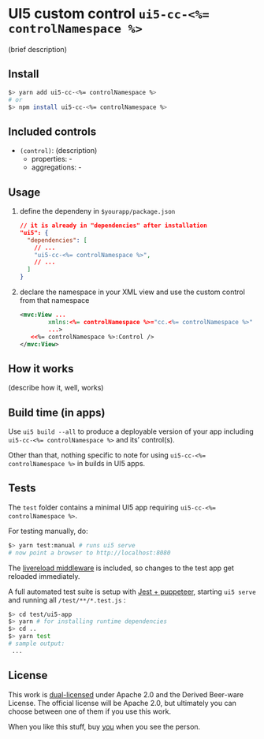 # UI5 custom control `ui5-cc-<%= controlNamespace %>`

(brief description)

## Install

```bash
$> yarn add ui5-cc-<%= controlNamespace %>
# or
$> npm install ui5-cc-<%= controlNamespace %>
```

## Included controls

- `(control)`: (description)
  - properties: -
  - aggregations: -

## Usage

1. define the dependeny in `$yourapp/package.json`

   ```json
   // it is already in "dependencies" after installation
   "ui5": {
     "dependencies": [
       // ...
       "ui5-cc-<%= controlNamespace %>",
       // ...
     ]
   }
   ```

2. declare the namespace in your XML view and use the custom control from that namespace

   ```xml
   <mvc:View ... 
           xmlns:<%= controlNamespace %>="cc.<%= controlNamespace %>"
           ...>
      <<%= controlNamespace %>:Control />
   </mvc:View>
   ```

## How it works

(describe how it, well, works)

## Build time (in apps)

Use `ui5 build --all` to produce a deployable version of your app including `ui5-cc-<%= controlNamespace %>` and its’ control(s).

Other than that, nothing specific to note for using `ui5-cc-<%= controlNamespace %>` in builds in UI5 apps.

## Tests

The `test` folder contains a minimal UI5 app requiring `ui5-cc-<%= controlNamespace %>`. 

For testing manually, do:

```bash
$> yarn test:manual # runs ui5 serve
# now point a browser to http://localhost:8080
```

The [livereload middleware](https://github.com/petermuessig/ui5-ecosystem-showcase/tree/master/packages/ui5-middleware-livereload) is included, so changes to the test app get reloaded immediately.

A full automated test suite is setup with [Jest + puppeteer](https://jestjs.io/docs/en/puppeteer), starting `ui5 serve` and running all `/test/**/*.test.js` :

```bash
$> cd test/ui5-app
$> yarn # for installing runtime dependencies
$> cd ..
$> yarn test
# sample output:
 ...
```

## License

This work is [dual-licensed](./LICENSE) under Apache 2.0 and the Derived Beer-ware License. The official license will be Apache 2.0, but ultimately you can choose between one of them if you use this work.

When you like this stuff, buy [you](https://you) when you see the person.
